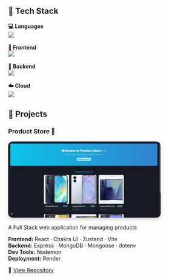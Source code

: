 ## 🧰 Tech Stack

<p align="left">
  <b>💻 Languages</b><br>
  <img src="https://skillicons.dev/icons?i=cs,js,ts,java" />
</p>

<p align="left">
  <b>🎨 Frontend</b><br>
  <img src="https://skillicons.dev/icons?i=angular,react,vite" />
</p>

<p align="left">
  <b>🔧 Backend</b><br>
  <img src="https://skillicons.dev/icons?i=dotnet,express,nestjs,spring,mongodb" />
</p>

<p align="left">
  <b>☁️ Cloud</b><br>
  <img src="https://skillicons.dev/icons?i=azure,aws" />
</p>

## 🧰 Projects

### Product Store 🛒  

<div align="left">
  <a href="https://github.com/estacioramalho/product-store">
    <img src="https://github.com/estacioramalho/product-store/raw/main/screenshots/HomePageDark.png" 
         alt="Product Store Screenshot" 
         width="80%" 
         style="border-radius: 12px; box-shadow: 0 4px 10px rgba(0,0,0,0.2);" />
  </a>
</div>

<p align="left">
A Full Stack web application for managing products
</p>

<div align="left">

**Frontend:** React · Chakra UI · Zustand · Vite  
**Backend:** Express · MongoDB · Mongoose · dotenv  
**Dev Tools:** Nodemon  
**Deployment:** Render  

🔗 [View Repository](https://github.com/estacioramalho/product-store)

</div>

